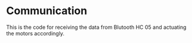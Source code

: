 # Communication

This is the code for receiving the data from Blutooth HC 05 and actuating the motors accordingly.
